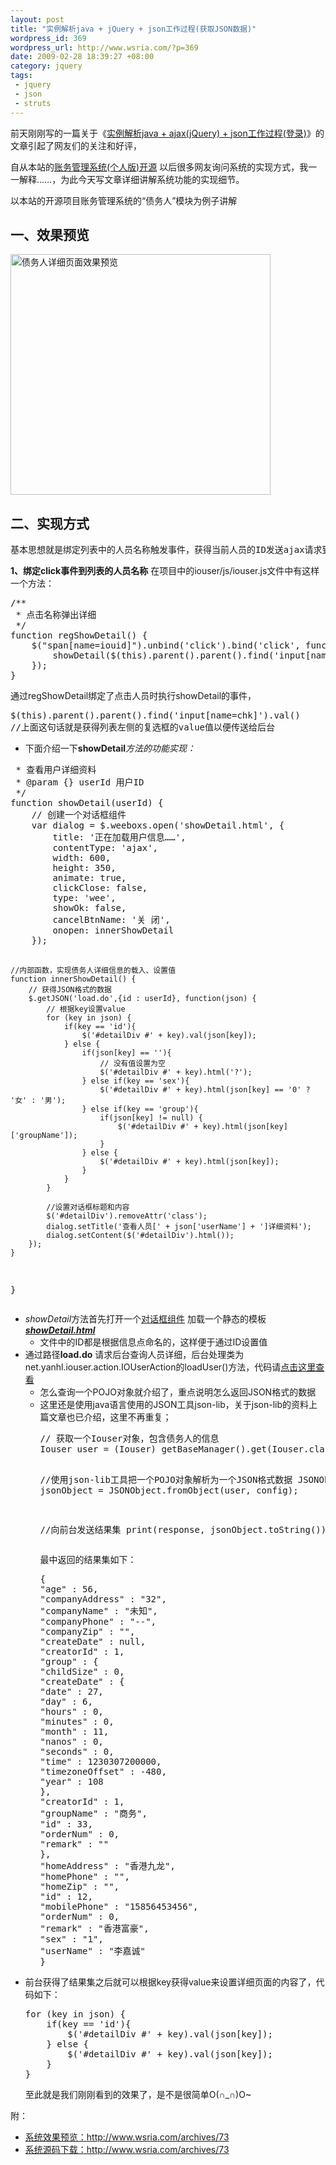 ```yaml
--- 
layout: post
title: "实例解析java + jQuery + json工作过程(获取JSON数据)"
wordpress_id: 369
wordpress_url: http://www.wsria.com/?p=369
date: 2009-02-28 18:39:27 +08:00
category: jquery
tags: 
 - jquery
 - json
 - struts
---
```

前天刚刚写的一篇关于《<a title=" 实例解析java + ajax(jQuery) + json工作过程(登录) " href="http://www.wsria.com/archives/300" target="_blank">实例解析java + ajax(jQuery) + json工作过程(登录)</a>》的文章引起了网友们的关注和好评，

<!--more-->自从本站的<a title="查看关于账务系统的文章" href="http://www.wsria.com/finance" target="_blank">账务管理系统(个人版)开源</a> 以后很多网友询问系统的实现方式，我一一解释……，为此今天写文章详细讲解系统功能的实现细节。

以本站的开源项目账务管理系统的“债务人”模块为例子讲解
<h2>一、效果预览</h2>
<img class="size-full wp-image-387" title="userdetail1" src="http://www.kafeitu.me/files/2009/02/userdetail1.png" alt="债务人详细页面效果预览" width="416" height="385" />
<h2>二、实现方式</h2>
<pre>基本思想就是绑定列表中的人员名称触发事件，获得当前人员的ID发送ajax请求到后台，后台根据ID查询详细信息，返回JSON数据结果至前台，前台通过对话框组件显示人员详细</pre>
<strong>1、绑定click事件到列表的人员名称</strong>
在项目中的iouser/js/iouser.js文件中有这样一个方法：
<pre class="brush: js">/**
 * 点击名称弹出详细
 */
function regShowDetail() {
	$("span[name=iouid]").unbind('click').bind('click', function(){
		showDetail($(this).parent().parent().find('input[name=chk]').val());
	});
}</pre>
通过regShowDetail绑定了点击人员时执行showDetail的事件，
<pre class="brush: js">$(this).parent().parent().find('input[name=chk]').val()
//上面这句话就是获得列表左侧的复选框的value值以便传送给后台</pre>
<ul>
	<li>下面介绍一下<strong>showDetail</strong><em>方法的功能实现：</em></li>
</ul>
<pre class="brush: js"> * 查看用户详细资料
 * @param {} userId 用户ID
 */
function showDetail(userId) {
	// 创建一个对话框组件
	var dialog = $.weeboxs.open('showDetail.html', {
		title: '正在加载用户信息……',
		contentType: 'ajax',
		width: 600,
		height: 350,
		animate: true,
		clickClose: false,
		type: 'wee',
		showOk: false,
		cancelBtnName: '关 闭',
		onopen: innerShowDetail
	});

	//内部函数，实现债务人详细信息的载入、设置值
	function innerShowDetail() {
		// 获得JSON格式的数据
		$.getJSON('load.do',{id : userId}, function(json) {
			// 根据key设置value
			for (key in json) {
				if(key == 'id'){
					$('#detailDiv #' + key).val(json[key]);
				} else {
					if(json[key] == ''){
						// 没有值设置为空
						$('#detailDiv #' + key).html('?');
					} else if(key == 'sex'){
						$('#detailDiv #' + key).html(json[key] == '0' ? '女' : '男');
					} else if(key == 'group'){
						if(json[key] != null) {
							$('#detailDiv #' + key).html(json[key]['groupName']);
						}
					} else {
						$('#detailDiv #' + key).html(json[key]);
					}
				}
			}

			//设置对话框标题和内容
			$('#detailDiv').removeAttr('class');
			dialog.setTitle('查看人员[' + json['userName'] + ']详细资料');
			dialog.setContent($('#detailDiv').html());
		});
	}
}</pre>
<ul>
	<li><em>showDetail</em>方法首先打开一个<a title="本系统使用的对话框插件简介" href="http://www.wsria.com/archives/342" target="_blank">对话框组件</a> 加载一个静态的模板<a title="查看showDetail.html文件内容  on googlecode" href="http://code.google.com/p/finance-p/source/browse/branches/v1-Final/iouser/showDetail.html" target="_blank"><em><strong>showDetail.html</strong></em></a>
<ul>
	<li> 文件中的ID都是根据信息点命名的，这样便于通过ID设置值</li>
</ul>
</li>
	<li>通过路径<strong>load.do</strong> 请求后台查询人员详细，后台处理类为net.yanhl.iouser.action.IOUserAction的loadUser()方法，代码请<a title="加载人员详细的后台源码" href="http://code.google.com/p/finance-p/source/browse/branches/v1-Final/WEB-INF/src/net/yanhl/iouser/action/IOUserAction.java" target="_blank">点击这里查看</a>
<ul>
	<li> 怎么查询一个POJO对象就介绍了，重点说明怎么返回JSON格式的数据</li>
	<li>这里还是使用java语言使用的JSON工具json-lib，关于json-lib的资料上篇文章也已介绍，这里不再重复；
<pre class="brush: java">// 获取一个Iouser对象，包含债务人的信息
Iouser user = (Iouser) getBaseManager().get(Iouser.class, iouserId);

//使用json-lib工具把一个POJO对象解析为一个JSON格式数据
JSONObject jsonObject = JSONObject.fromObject(user, config);

//向前台发送结果集
print(response, jsonObject.toString());</pre>
最中返回的结果集如下：
<pre>{
"age" : 56,
"companyAddress" : "32",
"companyName" : "未知",
"companyPhone" : "--",
"companyZip" : "",
"createDate" : null,
"creatorId" : 1,
"group" : {
"childSize" : 0,
"createDate" : {
"date" : 27,
"day" : 6,
"hours" : 0,
"minutes" : 0,
"month" : 11,
"nanos" : 0,
"seconds" : 0,
"time" : 1230307200000,
"timezoneOffset" : -480,
"year" : 108
},
"creatorId" : 1,
"groupName" : "商务",
"id" : 33,
"orderNum" : 0,
"remark" : ""
},
"homeAddress" : "香港九龙",
"homePhone" : "",
"homeZip" : "",
"id" : 12,
"mobilePhone" : "15856453456",
"orderNum" : 0,
"remark" : "香港富豪",
"sex" : "1",
"userName" : "李嘉诚"
}</pre>
</li>
</ul>
</li>
	<li> 前台获得了结果集之后就可以根据key获得value来设置详细页面的内容了，代码如下：
<pre class="brush: js">for (key in json) {
	if(key == 'id'){
		$('#detailDiv #' + key).val(json[key]);
	} else {
		$('#detailDiv #' + key).val(json[key]);
	}
}</pre>
至此就是我们刚刚看到的效果了，是不是很简单O(∩_∩)O~</li>
</ul>
附：
<ul>
	<li><a href="http://www.wsria.com/archives/73" target="_blank">系统效果预览：http://www.wsria.com/archives/73</a></li>
	<li><a href="http://www.wsria.com/archives/73" target="_blank">系统源码下载：http://www.wsria.com/archives/73</a></li>
</ul>
